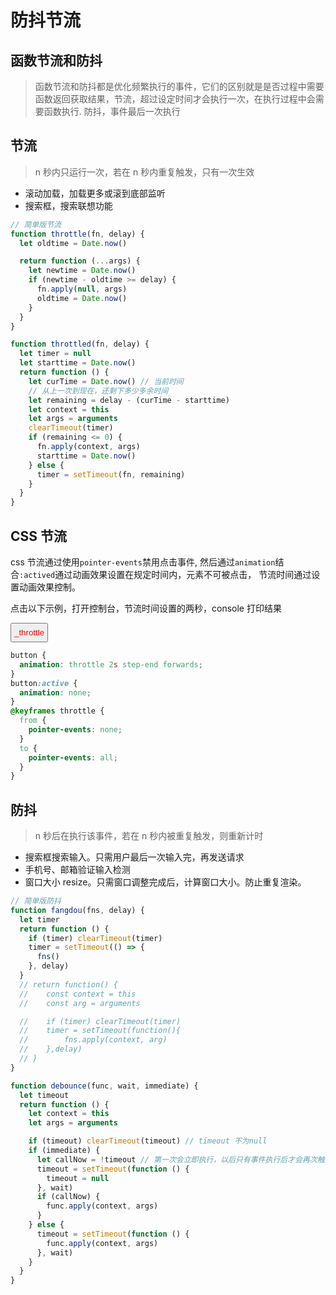 # 防抖节流

## 函数节流和防抖

> 函数节流和防抖都是优化频繁执行的事件，它们的区别就是是否过程中需要函数返回获取结果，节流，超过设定时间才会执行一次，在执行过程中会需要函数执行.
> 防抖，事件最后一次执行

## 节流

> n 秒内只运行一次，若在 n 秒内重复触发，只有一次生效

- 滚动加载，加载更多或滚到底部监听
- 搜索框，搜索联想功能

```javascript
// 简单版节流
function throttle(fn, delay) {
  let oldtime = Date.now()

  return function (...args) {
    let newtime = Date.now()
    if (newtime - oldtime >= delay) {
      fn.apply(null, args)
      oldtime = Date.now()
    }
  }
}

function throttled(fn, delay) {
  let timer = null
  let starttime = Date.now()
  return function () {
    let curTime = Date.now() // 当前时间
    // 从上一次到现在，还剩下多少多余时间
    let remaining = delay - (curTime - starttime)
    let context = this
    let args = arguments
    clearTimeout(timer)
    if (remaining <= 0) {
      fn.apply(context, args)
      starttime = Date.now()
    } else {
      timer = setTimeout(fn, remaining)
    }
  }
}
```

## CSS 节流

css 节流通过使用`pointer-events`禁用点击事件, 然后通过`animation`结合`:actived`通过动画效果设置在规定时间内，元素不可被点击， 节流时间通过设置动画效果控制。

点击以下示例，打开控制台，节流时间设置的两秒，console 打印结果

<button class="_throttle" type="primary" onclick="console.log('_throttle')">\_throttle</button>

<style>
  ._throttle {
    padding: 6px 4px;
    user-select: none;
    animation: throttle 2s step-end forwards;
  }
  ._throttle:active {
    animation: none;
  }
  @keyframes throttle {
    from {
      pointer-events: none;
      color: red;
    }
    to {
      pointer-events: all;
      color: black;
    }
  }
</style>

```css
button {
  animation: throttle 2s step-end forwards;
}
button:active {
  animation: none;
}
@keyframes throttle {
  from {
    pointer-events: none;
  }
  to {
    pointer-events: all;
  }
}
```

## 防抖

> n 秒后在执行该事件，若在 n 秒内被重复触发，则重新计时

- 搜索框搜索输入。只需用户最后一次输入完，再发送请求
- 手机号、邮箱验证输入检测
- 窗口大小 resize。只需窗口调整完成后，计算窗口大小。防止重复渲染。

```javascript
// 简单版防抖
function fangdou(fns, delay) {
  let timer
  return function () {
    if (timer) clearTimeout(timer)
    timer = setTimeout(() => {
      fns()
    }, delay)
  }
  // return function() {
  // 	const context = this
  // 	const arg = arguments

  // 	if (timer) clearTimeout(timer)
  // 	timer = setTimeout(function(){
  // 		fns.apply(context, arg)
  // 	},delay)
  // }
}

function debounce(func, wait, immediate) {
  let timeout
  return function () {
    let context = this
    let args = arguments

    if (timeout) clearTimeout(timeout) // timeout 不为null
    if (immediate) {
      let callNow = !timeout // 第一次会立即执行，以后只有事件执行后才会再次触发
      timeout = setTimeout(function () {
        timeout = null
      }, wait)
      if (callNow) {
        func.apply(context, args)
      }
    } else {
      timeout = setTimeout(function () {
        func.apply(context, args)
      }, wait)
    }
  }
}
```

